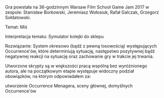 Gra powstała na 36-godzinnym Warsaw Film School Game Jam 2017 w zespole: Stanisław Borkowski, Jeremiasz Wołosiuk, Rafał Galczak, Grzegorz Sołdatowski.

Temat: Miś

Interpretacja tematu: Symulator kolejki do sklepu

Rozwiązanie: System okresowo (bądź z pewną losowością) występujących Occurrence'ów, które determiniują sytuację, następstwo pozytywnej bądź negatywnej reakcji na sytuację oraz zachowanie gry w trakcie jej trwania.

Utworzone skrypty są w większości pracą wspólną bez wyróżnionego autora,
ale na początkowym etapie występuje widoczny podział obowiązków, na którym odpowiadałem za:

utworzenie Occurrence Menagera, sceny głównej, domyślnych Occurrence'ów

